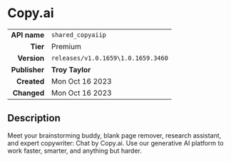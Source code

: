 # Copy.ai
| | |
|-:|-|
|**API name**|`shared_copyaiip`|
|**Tier**|Premium|
|**Version**|`releases/v1.0.1659\1.0.1659.3460`|
|**Publisher**|**Troy Taylor**|
|**Created**|Mon Oct 16 2023|
|**Changed**|Mon Oct 16 2023|

## Description
Meet your brainstorming buddy, blank page remover, research assistant, and expert copywriter: Chat by Copy.ai. Use our generative AI platform to work faster, smarter, and anything but harder.
